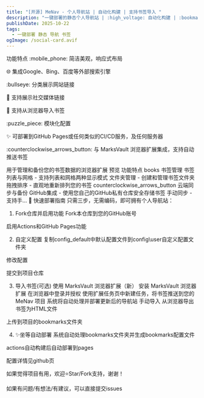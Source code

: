 ```yaml
---
title: "[开源] MeNav - 个人导航站 | 自动化构建 | 支持书签导入 "
description: "一键部署的静态个人导航站 | :high_voltage: 自动化构建 | :bookmark: 支持一键书签导入"
publishDate: 2025-10-22
tags:
  - 一键部署 静态 导航 书签
ogImage: /social-card.avif
---
```

功能特点
:mobile_phone: 简洁美观，响应式布局

:globe_with_meridians: 集成Google、Bing、百度等外部搜索引擎

:bullseye: 分类展示网站链接

:busts_in_silhouette: 支持展示社交媒体链接

:pushpin: 支持从浏览器导入书签

:puzzle_piece: 模块化配置

:sparkles: 可部署到GitHub Pages或任何类似的CI/CD服务，及任何服务器

:counterclockwise_arrows_button: 与 MarksVault 浏览器扩展集成，支持自动推送书签

用于管理和备份您的书签数据的浏览器扩展 预览 功能特点 books 书签管理 书签列表与网格 - 支持列表和网格两种显示模式 文件夹管理 - 创建和管理书签文件夹 拖拽排序 - 直观地重新排列您的书签 counterclockwise_arrows_button 云端同步与备份 GitHub集成 - 使用您自己的GitHub私有仓库安全存储书签 手动同步 - 支持手…
:rocket: 快速部署指南
只需三步，无需编码，即可拥有个人导航站：

1. Fork仓库并启用功能
Fork本仓库到您的GitHub账号

启用Actions和GitHub Pages功能

2. 自定义配置
复制config\_default中默认配置文件到config\user自定义配置文件夹

修改配置

提交到项目仓库

3. 导入书签(可选)
使用 MarksVault 浏览器扩展（新）
安装 MarksVault 浏览器扩展
在浏览器中登录并授权
使用扩展任务页中新建任务，将书签推送到您的 MeNav 项目
系统将自动处理并部署更新后的导航站
手动导入
从浏览器导出书签为HTML文件

上传到项目的bookmarks文件夹

4. :sparkles:坐等自动部署
系统自动处理bookmarks文件夹并生成bookmarks配置文件

actions自动构建后自动部署到pages

配置详情见github页

如果觉得项目有用，欢迎:star:Star/Fork支持，谢谢！

如果有问题/有想法/有建议，可以直接提交issues
